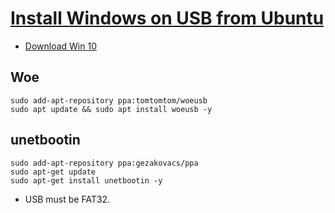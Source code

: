 # [Install Windows on USB from Ubuntu](https://www.how2shout.com/how-to/how-to-install-unetbootin-on-ubuntu-20-04-or-18-04-lts.html)

* [Download Win 10](https://www.microsoft.com/lv-lv/software-download/windows10ISO)

## Woe

```shell
sudo add-apt-repository ppa:tomtomtom/woeusb
sudo apt update && sudo apt install woeusb -y
```

## unetbootin


```shell
sudo add-apt-repository ppa:gezakovacs/ppa
sudo apt-get update
sudo apt-get install unetbootin -y
```

* USB must be FAT32.
